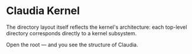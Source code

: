 # Claudia Kernel
The directory layout itself reflects the kernel's architecture:
each top-level directory corresponds directly to a kernel subsystem.

Open the root — and you see the structure of Claudia.

